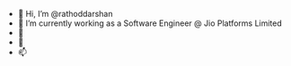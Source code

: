 - 👋 Hi, I’m @rathoddarshan
- 👀 I’m currently working as a Software Engineer @ Jio Platforms Limited
- 🌱                                          
- 💞
- 📫

<!---
rathoddarshan/rathoddarshan is a ✨ special ✨ repository because its `README.md` (this file) appears on your GitHub profile.
You can click the Preview link to take a look at your changes.
--->
